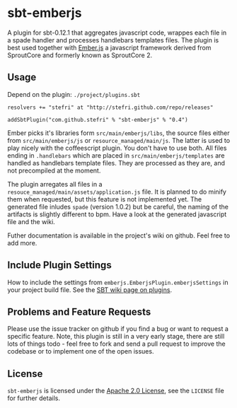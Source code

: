 # sbt-emberjs

A plugin for sbt-0.12.1 that aggregates javascript code, wrappes each
file in a spade handler and processes handlebars templates files. The
plugin is best used together with [Ember.js](http://emberjs.com) a
javascript framework derived from SproutCore and formerly known as
SproutCore 2.


## Usage

Depend on the plugin: `./project/plugins.sbt`

    resolvers += "stefri" at "http://stefri.github.com/repo/releases"

    addSbtPlugin("com.github.stefri" % "sbt-emberjs" % "0.4")

Ember picks it's libraries form `src/main/emberjs/libs`, the source
files either from `src/main/emberjs/js` or `resource_managed/main/js`.
The latter is used to play nicely with the coffeescript plugin. You
don't have to use both. All files ending in `.handlebars` which are
placed in `src/main/emberjs/templates` are handled as handlebars
template files. They are processed as they are,  and not precompiled at
the moment.

The plugin arregates all files in a
`resouce_managed/main/assets/application.js` file. It is planned to do
minify them when requested, but this feature is not implemented yet.
The generated file inludes `spade` (version 1.0.2) but be careful, the
naming of the artifacts is slightly different to bpm. Have a look at
the generated javascript file and the wiki.

Futher documentation is available in the project's wiki on github. Feel
free to add more.


## Include Plugin Settings

How to include the settings from `emberjs.EmberjsPlugin.emberjsSettings` 
in your project build file. See the [SBT wiki page on plugins][1].


## Problems and Feature Requests

Please use the issue tracker on github if you find a bug or want to
request a specific feature. Note, this plugin is still in a very early
stage, there are still lots of things todo - feel free to fork and send
a pull request to improve the codebase or to implement one of the open
issues.


## License

`sbt-emberjs` is licensed under the [Apache 2.0 License][2],
see the `LICENSE` file for further details.

  [1]: https://github.com/harrah/xsbt/wiki/Plugins
  [2]: http://www.apache.org/licenses/LICENSE-2.0.html
